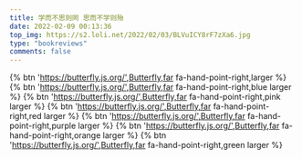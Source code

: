 ```yaml
---
title: 学而不思则罔 思而不学则殆
date: 2022-02-09 00:13:36
top_img: https://s2.loli.net/2022/02/03/BLVuICY8rF7zXa6.jpg
type: "bookreviews"
comments: false
---
```


{% btn 'https://butterfly.js.org/',Butterfly,far fa-hand-point-right,larger %}
{% btn 'https://butterfly.js.org/',Butterfly,far fa-hand-point-right,blue larger %}
{% btn 'https://butterfly.js.org/',Butterfly,far fa-hand-point-right,pink larger %}
{% btn 'https://butterfly.js.org/',Butterfly,far fa-hand-point-right,red larger %}
{% btn 'https://butterfly.js.org/',Butterfly,far fa-hand-point-right,purple larger %}
{% btn 'https://butterfly.js.org/',Butterfly,far fa-hand-point-right,orange larger %}
{% btn 'https://butterfly.js.org/',Butterfly,far fa-hand-point-right,green larger %}

